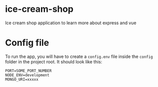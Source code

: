 # ice-cream-shop
Ice cream shop application to learn more about express and vue

# Config file

To run the app, you will have to create a `config.env` file inside the `config` folder in the project root. It should look like this:
```
PORT=SOME_PORT_NUMBER
NODE_ENV=development
MONGO_URI=xxxxx
```
